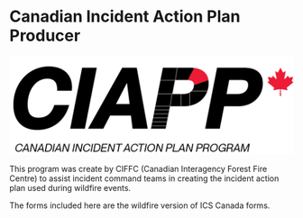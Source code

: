 # Canadian Incident Action Plan Producer 

![Canadian Incident Action Plan Producer](https://github.com/ciffc-devops/ciapp/blob/dev-dylan/Wildfire%20ICS%20Assist/Resources/CIAPP-LOGO-v3.png?raw=true)

This program was create by CIFFC (Canadian Interagency Forest Fire Centre) to assist incident command teams in creating the incident action plan used during wildfire events.

The forms included here are the wildfire version of ICS Canada forms.
